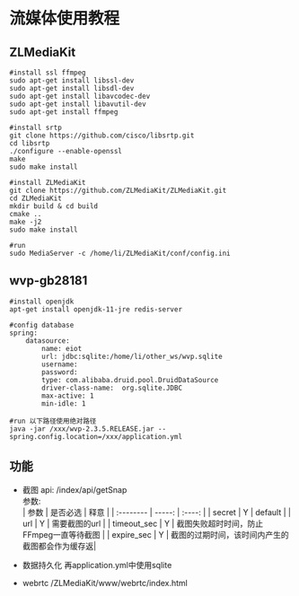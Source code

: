 # 流媒体使用教程
 
## ZLMediaKit  
```shell
#install ssl ffmpeg
sudo apt-get install libssl-dev
sudo apt-get install libsdl-dev
sudo apt-get install libavcodec-dev
sudo apt-get install libavutil-dev
sudo apt-get install ffmpeg

#install srtp
git clone https://github.com/cisco/libsrtp.git
cd libsrtp
./configure --enable-openssl
make 
sudo make install

#install ZLMediaKit
git clone https://github.com/ZLMediaKit/ZLMediaKit.git
cd ZLMediaKit
mkdir build & cd build
cmake ..
make -j2
sudo make install

#run
sudo MediaServer -c /home/li/ZLMediaKit/conf/config.ini
```

## wvp-gb28181
```shell
#install openjdk
apt-get install openjdk-11-jre redis-server

#config database
spring:
    datasource:
        name: eiot
        url: jdbc:sqlite:/home/li/other_ws/wvp.sqlite
        username:
        password:
        type: com.alibaba.druid.pool.DruidDataSource
        driver-class-name:  org.sqlite.JDBC
        max-active: 1
        min-idle: 1

#run 以下路径使用绝对路径
java -jar /xxx/wvp-2.3.5.RELEASE.jar --spring.config.location=/xxx/application.yml
```
## 功能
- 截图
api: /index/api/getSnap  
参数:    
| 参数                  | 是否必选    |  释意                                   |
| :--------              | -----:    | :----:                                 |
| secret                | Y         |   default                                 |
| url                   | Y         |   需要截图的url                            |
| timeout_sec           | Y         |   截图失败超时时间，防止FFmpeg一直等待截图    |
| expire_sec            | Y         |   截图的过期时间，该时间内产生的截图都会作为缓存返|

- 数据持久化
再application.yml中使用sqlite

- webrtc
/ZLMediaKit/www/webrtc/index.html

